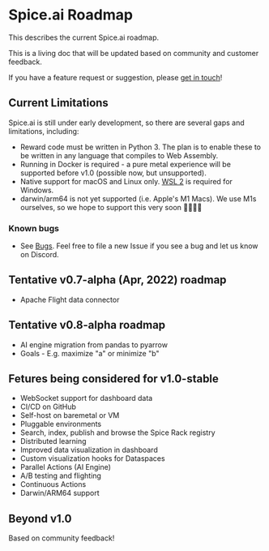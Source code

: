 # Spice.ai Roadmap

This describes the current Spice.ai roadmap.

This is a living doc that will be updated based on community and customer feedback.

If you have a feature request or suggestion, please [get in touch](https://github.com/spiceai/spiceai#community)!

## Current Limitations

Spice.ai is still under early development, so there are several gaps and limitations, including:

- Reward code must be written in Python 3. The plan is to enable these to be written in any language that compiles to Web Assembly.
- Running in Docker is required - a pure metal experience will be supported before v1.0 (possible now, but unsupported).
- Native support for macOS and Linux only. [WSL 2](https://docs.microsoft.com/en-us/windows/wsl/install-win10) is required for Windows.
- darwin/arm64 is not yet supported (i.e. Apple's M1 Macs). We use M1s ourselves, so we hope to support this very soon 👨‍💻👩‍💻

### Known bugs

- See [Bugs](https://github.com/spiceai/spiceai/labels/bug). Feel free to file a new Issue if you see a bug and let us know on Discord.

## Tentative v0.7-alpha (Apr, 2022) roadmap

- Apache Flight data connector

## Tentative v0.8-alpha roadmap

- AI engine migration from pandas to pyarrow
- Goals - E.g. maximize "a" or minimize "b"

## Fetures being considered for v1.0-stable

- WebSocket support for dashboard data
- CI/CD on GitHub
- Self-host on baremetal or VM
- Pluggable environments
- Search, index, publish and browse the Spice Rack registry
- Distributed learning
- Improved data visualization in dashboard
- Custom visualization hooks for Dataspaces
- Parallel Actions (AI Engine)
- A/B testing and flighting
- Continuous Actions
- Darwin/ARM64 support

## Beyond v1.0

Based on community feedback!
